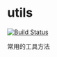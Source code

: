 # utils
[![Build Status](https://travis-ci.org/H5futurehreohanshuo/utils.svg?branch=master)](https://travis-ci.org/H5futurehreohanshuo/utils)

常用的工具方法
